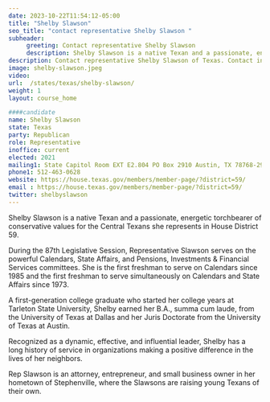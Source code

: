 ```yaml
---
date: 2023-10-22T11:54:12-05:00
title: "Shelby Slawson"
seo_title: "contact representative Shelby Slawson "
subheader:
     greeting: Contact representative Shelby Slawson
     description: Shelby Slawson is a native Texan and a passionate, energetic torchbearer of conservative values for the Central Texans she represents in House District 59.
description: Contact representative Shelby Slawson of Texas. Contact information for Shelby Slawson includes email address, phone number, and mailing address.
image: shelby-slawson.jpeg
video:
url:  /states/texas/shelby-slawson/
weight: 1
layout: course_home

####candidate
name: Shelby Slawson
state: Texas
party: Republican
role: Representative
inoffice: current
elected: 2021
mailing1: State Capitol Room EXT E2.804 PO Box 2910 Austin, TX 78768-2910
phone1: 512-463-0628
website: https://house.texas.gov/members/member-page/?district=59/
email : https://house.texas.gov/members/member-page/?district=59/
twitter: shelbyslawson
---
```


Shelby Slawson is a native Texan and a passionate, energetic torchbearer of conservative values for the Central Texans she represents in House District 59.

During the 87th Legislative Session, Representative Slawson serves on the powerful Calendars, State Affairs, and Pensions, Investments & Financial Services committees. She is the first freshman to serve on Calendars since 1985 and the first freshman to serve simultaneously on Calendars and State Affairs since 1973.

A first-generation college graduate who started her college years at Tarleton State University, Shelby earned her B.A., summa cum laude, from the University of Texas at Dallas and her Juris Doctorate from the University of Texas at Austin.

Recognized as a dynamic, effective, and influential leader, Shelby has a long history of service in organizations making a positive difference in the lives of her neighbors.

Rep Slawson is an attorney, entrepreneur, and small business owner in her hometown of Stephenville, where the Slawsons are raising young Texans of their own.
